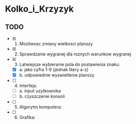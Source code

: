 # Kolko_i_Krzyzyk
## TODO

- [x] 1. Mozliwosc zmiany wielkosci planszy

- [x] 2. Sprawdzanie wygranej dla roznych warunkow wygranej

- [x] 3. Latwiejsze wybieranie pola do postawienia znaku:
	- [x] a. jako cyfra 1-9 (jednak litery a-z)
	- [x] b. odpowiednie wyswietlenie planszy
	
- [ ] 4. Interfejs:
    - [ ] a. input uzytkownika
    - [ ] b. czyszczenie konsoli

- [ ] 5. Algorytm komputera:

- [ ] 6. Grafika:
